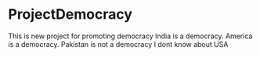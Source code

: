 # ProjectDemocracy
This is new project for promoting democracy
India is a democracy.
America is a democracy.
Pakistan is not a democracy
I dont know about USA

